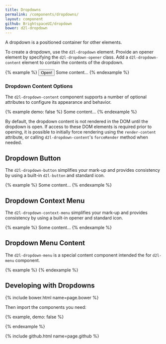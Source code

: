 ```yaml
---
title: Dropdowns
permalink: /components/dropdowns/
layout: component
github: BrightspaceUI/dropdown
bower: d2l-dropdown
---
```

A dropdown is a positioned container for other elements.

To create a dropdown, use the `d2l-dropdown` element. Provide an opener element by specifying the `d2l-dropdown-opener` class. Add a `d2l-dropdown-content` element to contain the contents of the dropdown.

{% example %}
<d2l-dropdown>
  <button is="d2l-button" class="d2l-dropdown-opener">Open!</button>
  <d2l-dropdown-content>
      Some content...
  </d2l-dropdown-content>
</d2l-dropdown>
{% endexample %}

### Dropdown Content Options

The `d2l-dropdown-content` component supports a number of optional attributes to configure its appearance and behavior.

{% example demo: false %}
<d2l-dropdown-content min-width="100" max-width="500" vertical-offset="0" no-padding render-content>
  Some content...
</d2l-dropdown-content>
{% endexample %}

By default, the dropdown content is not rendered in the DOM until the dropdown is open. If access to these DOM elements is required prior to opening, it is possible to initially force rendering using the `render-content` attribute, or calling `d2l-dropdown-content`'s `forceRender` method when needed.  

## Dropdown Button

The `d2l-dropdown-button` simplifies your mark-up and provides consistency by using a built-in `d2l-button` and standard icon.

{% example %}
<d2l-dropdown-button text="Open!" primary>
  <d2l-dropdown-content>
    Some content...
  </d2l-dropdown-content>
</d2l-dropdown-button>
{% endexample %}

## Dropdown Context Menu

The `d2l-dropdown-context-menu` simplifies your mark-up and provides consistency by using a built-in opener and standard icon.

{% example %}
<d2l-dropdown-context-menu text="Open!">
    <d2l-dropdown-content>
        Some content...
    </d2l-dropdown-content>
</d2l-dropdown-context-menu>
{% endexample %}

## Dropdown Menu Content

The `d2l-dropdown-menu` is a special content component intended the for `d2l-menu` component.

{% example %}
<d2l-dropdown-button text="Open!" primary>
  <d2l-dropdown-menu>
    <d2l-menu label="Astronomy">
      <d2l-menu-item text="Introduction"></d2l-menu-item>
      <d2l-menu-item text="The Solar System">
        <d2l-menu>
          <d2l-menu-item text="The Sun"></d2l-menu-item>
          <d2l-menu-item text="Mercury"></d2l-menu-item>
          <d2l-menu-item text="Venus"></d2l-menu-item>
       </d2l-menu>
      </d2l-menu-item>
      <d2l-menu-item text="The Universe"></d2l-menu-item>
    </d2l-menu>
  </d2l-dropdown-menu>
</d2l-dropdown-button>
{% endexample %}

## Developing with Dropdowns

{% include bower.html name=page.bower %}

Then import the components you need:

{% example, demo: false %}
<!-- for dropdown generic opener -->
<link
  rel="import"
  href="bower_components/d2l-dropdown/d2l-dropdown.html">
<!-- for dropdown button opener -->
<link
  rel="import"
  href="bower_components/d2l-dropdown/d2l-dropdown-button.html">
<!-- for dropdown context-menu opener -->
<link
  rel="import"
  href="bower_components/d2l-dropdown/d2l-dropdown-menu.html">
<!-- for dropdown generic content -->
<link
  rel="import"
  href="bower_components/d2l-dropdown/d2l-dropdown-content.html">
<!-- for dropdown menu content -->
<link
  rel="import"
  href="bower_components/d2l-dropdown/d2l-dropdown-menu.html">
{% endexample %}

{% include github.html name=page.github %}
